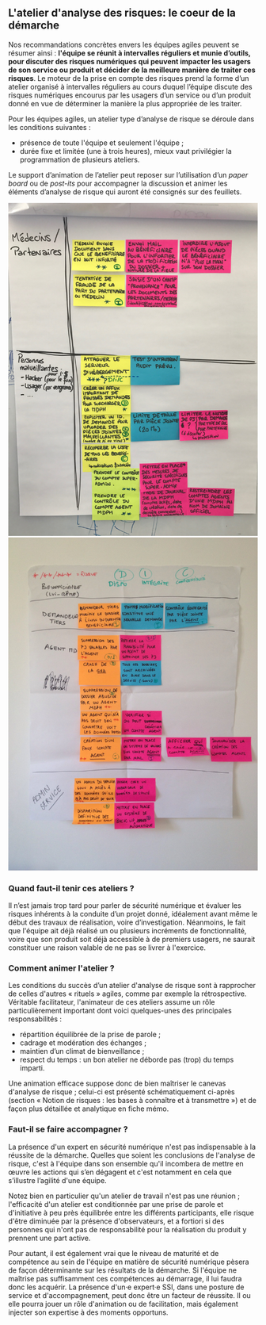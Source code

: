## L'atelier d'analyse des risques: le coeur de la démarche

Nos recommandations concrètes envers les équipes agiles peuvent se résumer ainsi : **l'équipe se réunit à intervalles réguliers et munie d’outils, pour discuter des risques numériques qui peuvent impacter les usagers de son service ou produit et décider de la meilleure manière de traiter ces risques**. Le moteur de la prise en compte des risques prend la forme d’un atelier organisé à intervalles réguliers au cours duquel l’équipe discute des risques numériques encourus par les usagers d’un service ou d’un produit donné en vue de déterminer la manière la plus appropriée de les traiter.

Pour les équipes agiles, un atelier type d’analyse de risque se déroule dans les conditions suivantes :

* présence de toute l'équipe et seulement l'équipe ;
* durée fixe et limitée (une à trois heures), mieux vaut privilégier la programmation de plusieurs ateliers.

Le support d’animation de l’atelier peut reposer sur l’utilisation d’un *paper board* ou de *post-its* pour accompagner la discussion et animer les éléments d’analyse de risque qui auront été consignés sur des feuillets.

![](assets/atelier-1.jpg)![](assets/atelier-2.JPG)

### Quand faut-il tenir ces ateliers ?

Il n’est jamais trop tard pour parler de sécurité numérique et évaluer les risques inhérents à la conduite d’un projet donné, idéalement avant même le début des travaux de réalisation, voire d’investigation. Néanmoins, le fait que l'équipe ait déjà réalisé un ou plusieurs incréments de fonctionnalité, voire que son produit soit déjà accessible à de premiers usagers, ne saurait constituer une raison valable de ne pas se livrer à l'exercice.

### Comment animer l'atelier ?

Les conditions du succès d’un atelier d'analyse de risque sont à rapprocher de celles d'autres « rituels » agiles, comme par exemple la rétrospective. Véritable facilitateur, l'animateur de ces ateliers assume un rôle  particulièrement important dont voici quelques-unes des principales responsabilités :

* répartition équilibrée de la prise de parole ;
* cadrage et modération des échanges ;
* maintien d’un climat de bienveillance ;
* respect du temps : un bon atelier ne déborde pas (trop) du temps imparti.

Une animation efficace suppose donc de bien maîtriser le canevas d'analyse de risque ; celui-ci est présenté schématiquement ci-après (section « Notion de risques : les bases à connaître et à transmettre ») et de façon plus détaillée et analytique en fiche mémo.

### Faut-il se faire accompagner ?

La présence d'un expert en sécurité numérique n'est pas indispensable à la réussite de la démarche. Quelles que soient les conclusions de l'analyse de risque, c'est à l'équipe dans son ensemble qu'il incombera de mettre en œuvre les actions qui s’en dégagent et c'est notamment en cela que s’illustre l’agilité d'une équipe. 

Notez bien en particulier qu'un atelier de travail n'est pas une réunion ; l'efficacité d'un atelier est conditionnée par une prise de parole et d'initiative à peu près équilibrée entre les différents participants, elle risque d'être diminuée par la présence d'observateurs, et a fortiori si des personnes qui n'ont pas de responsabilité pour la réalisation du produit y prennent une part active.

Pour autant, il est également vrai que le niveau de maturité et de compétence au sein de l'équipe en matière de sécurité numérique pèsera de façon déterminante sur les résultats de la démarche. Si l'équipe ne maîtrise pas suffisamment ces compétences au démarrage, il lui faudra donc les acquérir. La présence d'un·e expert·e SSI, dans une posture de service et d'accompagnement, peut donc être un facteur de réussite. Il ou elle pourra jouer un rôle d'animation ou de facilitation, mais également injecter son expertise à des moments opportuns.

